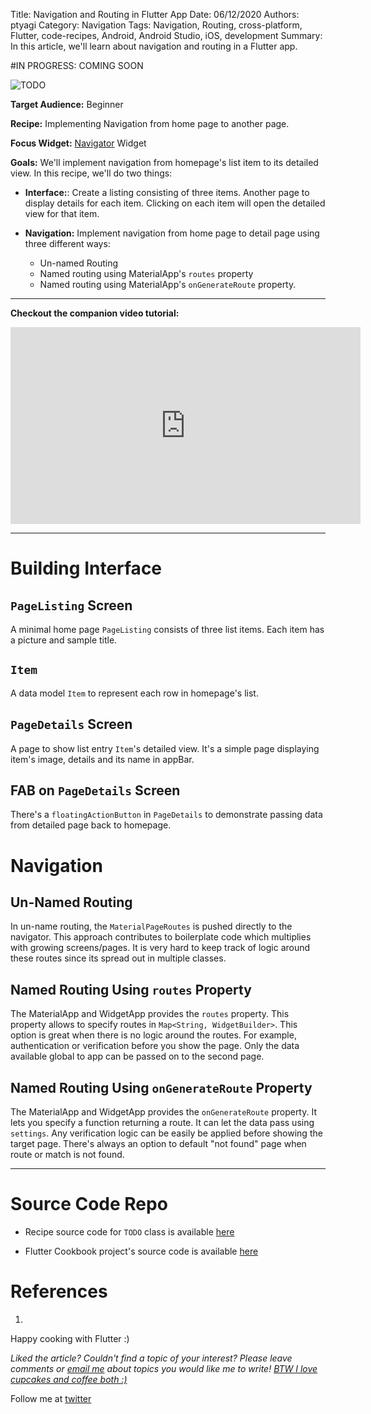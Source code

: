 Title: Navigation and Routing in Flutter App
Date: 06/12/2020
Authors: ptyagi
Category: Navigation
Tags: Navigation, Routing, cross-platform, Flutter, code-recipes, Android, Android Studio, iOS, development
Summary: In this article, we'll learn about navigation and routing in a Flutter app.

#IN PROGRESS: COMING SOON

![TODO]({attach}../../images/flutter/TODO.jpg)

**Target Audience:** Beginner

**Recipe:** Implementing Navigation from home page to another page.

**Focus Widget:** [Navigator](https://api.flutter.dev/flutter/widgets/Navigator-class.html) Widget

**Goals:** We'll implement navigation from homepage's list item to its detailed view. In this recipe, we'll do two things:

* **Interface:**: Create a listing consisting of three items. Another page to display details for each item. Clicking on each item will open the detailed view for that item.

* **Navigation:** Implement navigation from home page to detail page using three different ways:

  * Un-named Routing
  * Named routing using MaterialApp's `routes` property
  * Named routing using MaterialApp's `onGenerateRoute` property.

---

**Checkout the companion video tutorial:**
<iframe width="560" height="315" src="https://www.youtube.com/embed/TODO" frameborder="0" allow="accelerometer; autoplay; encrypted-media; gyroscope; picture-in-picture" allowfullscreen></iframe>

---

# Building Interface

## `PageListing` Screen

A minimal home page `PageListing` consists of three list items. Each item has a picture and sample title.

## `Item`

A data model `Item` to represent each row in homepage's list.

## `PageDetails` Screen

A page to show list entry `Item`'s detailed view. It's a simple page displaying item's image, details and its name in appBar.

## FAB on `PageDetails` Screen

There's a `floatingActionButton` in `PageDetails` to demonstrate passing data from detailed page back to homepage.

# Navigation

## Un-Named Routing

In un-name routing, the `MaterialPageRoutes` is pushed directly to the navigator. This approach contributes to boilerplate code which multiplies with growing screens/pages. It is very hard to keep track of logic around these routes since its spread out in multiple classes.

## Named Routing Using `routes` Property

The MaterialApp and WidgetApp provides the `routes` property. This property allows to specify routes in `Map<String, WidgetBuilder>`.
This option is great when there is no logic around the routes. For example, authentication or verification before you show the page. Only the data available global to app can be passed on to the second page.

## Named Routing Using `onGenerateRoute` Property

The MaterialApp and WidgetApp provides the `onGenerateRoute` property. It lets you specify a function returning a route. It can let the data pass using `settings`. Any verification logic can be easily be applied before showing the target page. There's always an option to default "not found" page when route or match is not found.


---

# Source Code Repo

* Recipe source code for `TODO` class is available [here]()

* Flutter Cookbook project's source code is available [here](https://github.com/ptyagicodecamp/flutter_cookbook/tree/widgets/flutter_widgets/)


# References
1.

Happy cooking with Flutter :)

_Liked the article?
Couldn't find a topic of your interest? Please leave comments or [email me](mailto:ptyagicodecamp@gmail.com) about topics you would like me to write!
[BTW I love cupcakes and coffee both :)](https://www.paypal.me/pritya)_

Follow me at [twitter](https://twitter.com/ptyagi13)
